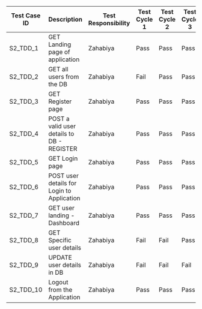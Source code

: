 | Test Case ID | Description                                | Test Responsibility | Test Cycle 1 | Test Cycle 2 | Test Cycle 3 | Test Cycle 4 |
| ------------ | ------------------------------------------ | ------------------- | ------------ | ------------ | ------------ | ------------ |
| S2\_TDD\_1   | GET Landing page of application            | Zahabiya            | Pass         | Pass         | Pass         | Pass         |
| S2\_TDD\_2   | GET all users from the DB                  | Zahabiya            | Fail         | Pass         | Pass         | Pass         |
| S2\_TDD\_3   | GET Register page                          | Zahabiya            | Pass         | Pass         | Pass         | Pass         |
| S2\_TDD\_4   | POST a valid user details to DB - REGISTER | Zahabiya            | Pass         | Pass         | Pass         | Pass         |
| S2\_TDD\_5   | GET Login page                             | Zahabiya            | Pass         | Pass         | Pass         | Pass         |
| S2\_TDD\_6   | POST user details for Login to Application | Zahabiya            | Pass         | Pass         | Pass         | Pass         |
| S2\_TDD\_7   | GET user landing - Dashboard               | Zahabiya            | Pass         | Pass         | Pass         | Pass         |
| S2\_TDD\_8   | GET Specific user details                  | Zahabiya            | Fail         | Fail         | Pass         | Pass         |
| S2\_TDD\_9   | UPDATE user details in DB                  | Zahabiya            | Fail         | Fail         | Fail         | Pass         |
| S2\_TDD\_10  | Logout from the Application                | Zahabiya            | Pass         | Pass         | Pass         | Pass         |